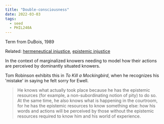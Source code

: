 ```yaml
---
title: "Double-consciousness"
date: 2022-03-03
tags:
  - seed
  - PHIL240A
---
```


Term from DuBois, 1989

Related: [hermeneutical injustice](thoughts/hermeneutical%20injustice.md), [epistemic injustice](thoughts/epistemic%20injustice.md)

In the context of marginalized knowers needing to model how their actions are perceived by dominantly situated knowers.

Tom Robinson exhibits this in _To Kill a Mockingbird_, when he recognizes his 'mistake' in saying he felt sorry for Ewell.

> He knows what actually took place because he has the epistemic resources (for example, a non-subordinating notion of pity) to do so. At the same time, he also knows what is happening in the courtroom, for he has the epistemic resources to know something else: how his words and actions will be perceived by those without the epistemic resources required to know him and his world of experience.
